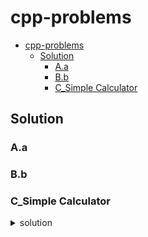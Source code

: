 # cpp-problems

- [cpp-problems](#cpp-problems)
  - [Solution](#solution)
    - [A.a](#aa)
    - [B.b](#bb)
    - [C\_Simple Calculator](#c_simple-calculator)

## Solution

### A.a

### B.b

### C_Simple Calculator

<details>
  <summary>solution</summary>


```cpp

#include <bits/stdc++.h>

using namespace std;

 int main() {

 int x;
 long long y;
cin>>x>>y;

long long sum =x+y;
long long mul =x*y;
long long sub =x-y;

cout <<x<<" + "<<y<<" = "<<sum<<endl;
cout <<x<<" * "<<y<<" = "<<mul<<endl;
cout <<x<<" - "<<y<<" = "<<sub;

}
```

</details>
